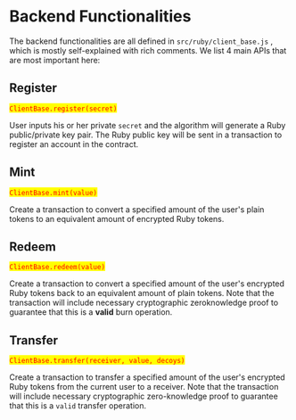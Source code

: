 # Backend Functionalities

The backend functionalities are all defined in `src/ruby/client_base.js` , which is mostly self-explained with rich comments. We list 4 main APIs that are most important here:

## Register

<mark style="color:red;">`ClientBase.register(secret)`</mark>

User inputs his or her private `secret` and the algorithm will generate a Ruby public/private key pair. The Ruby public key will be sent in a transaction to register an account in the contract.

## Mint

<mark style="color:red;">`ClientBase.mint(value)`</mark>

Create a transaction to convert a specified amount of the user's plain tokens to an equivalent amount of encrypted Ruby tokens.

## Redeem

<mark style="color:red;">`ClientBase.redeem(value)`</mark>

Create a transaction to convert a specified amount of the user's encrypted Ruby tokens back to an equivalent amount of plain tokens. Note that the transaction will include necessary cryptographic zeroknowledge proof to guarantee that this is a **valid** burn operation.

## Transfer

<mark style="color:red;">`ClientBase.transfer(receiver, value, decoys)`</mark>

Create a transaction to transfer a specified amount of the user's encrypted Ruby tokens from the current user to a receiver. Note that the transaction will include necessary cryptographic zero-knowledge proof to guarantee that this is a `valid` transfer operation.
